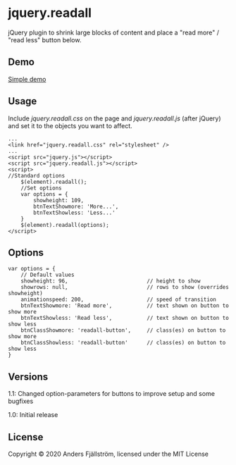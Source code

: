 # jquery.readall

jQuery plugin to shrink large blocks of content and place a "read more" / "read less" button below.

## Demo
[Simple demo](http://www.morriz.net/demo/jquery.readall/examples/example1.html)

## Usage
Include *jquery.readall.css* on the page and *jquery.readall.js* (after jQuery) and set it to the objects you want to affect.
```
...
<link href="jquery.readall.css" rel="stylesheet" />
...
<script src="jquery.js"></script>
<script src="jquery.readall.js"></script>
<script>
//Standard options
    $(element).readall();
    //Set options
    var options = {
        showheight: 109, 
        btnTextShowmore: 'More...', 
        btnTextShowless: 'Less...'
    }
    $(element).readall(options);
</script>

```

## Options
```
var options = {
    // Default values
    showheight: 96,                         // height to show
    showrows: null,                         // rows to show (overrides showheight)
    animationspeed: 200,                    // speed of transition
    btnTextShowmore: 'Read more',           // text shown on button to show more
    btnTextShowless: 'Read less',           // text shown on button to show less
    btnClassShowmore: 'readall-button',     // class(es) on button to show more
    btnClassShowless: 'readall-button'      // class(es) on button to show less
}
```
## Versions
1.1: Changed option-parameters for buttons to improve setup and some bugfixes

1.0: Initial release

## License
Copyright &copy; 2020 Anders Fj&auml;llstr&ouml;m, licensed under the MIT License 
